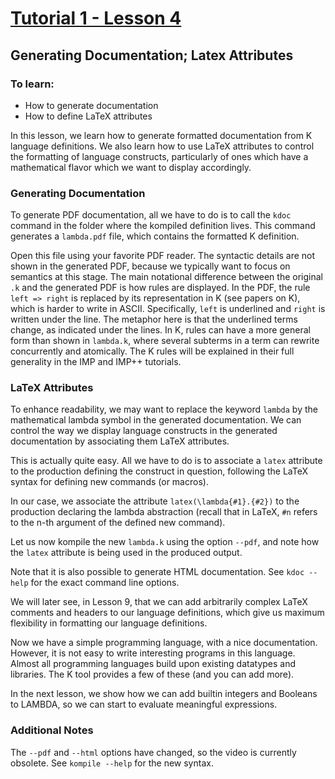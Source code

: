 # [Tutorial 1 - Lesson 4](http://youtu.be/ULXA4e_6-DY)
## Generating Documentation; Latex Attributes

### To learn:
* How to generate documentation
* How to define LaTeX attributes

In this lesson, we learn how to generate formatted documentation from K language definitions.  We also learn how to use LaTeX attributes to control the formatting of language constructs, particularly of ones which have a mathematical flavor which we want to display accordingly.


### Generating Documentation
To generate PDF documentation, all we have to do is to call the `kdoc` command in the folder where the kompiled definition lives.  This command generates a `lambda.pdf` file, which contains the formatted K definition.

Open this file using your favorite PDF reader.  The syntactic details are not shown in the generated PDF, because we typically want to focus on semantics at this stage.  The main notational difference between the original `.k` and the generated PDF is how rules are displayed.  In the PDF, the rule `left => right` is replaced by its representation in K (see papers on K), which is harder to write in ASCII.  Specifically, `left` is underlined and `right` is written under the line.  The metaphor here is that the underlined terms change, as indicated under the lines.  In K, rules can have a more general form than shown in `lambda.k`, where several subterms in a term can rewrite concurrently and
atomically.  The K rules will be explained in their full generality in the IMP and IMP++ tutorials.


### LaTeX Attributes
To enhance readability, we may want to replace the keyword `lambda` by the mathematical lambda symbol in the generated documentation.  We can control the way we display language constructs in the generated documentation by associating them LaTeX attributes.

This is actually quite easy.  All we have to do is to associate a `latex` attribute to the production defining the construct in question, following the LaTeX syntax for defining new commands (or macros).

In our case, we associate the attribute `latex(\lambda{#1}.{#2})` to the production declaring the lambda abstraction (recall that in LaTeX, `#n` refers to the n-th argument of the defined new command).

Let us now kompile the new `lambda.k` using the option `--pdf`, and note how the `latex` attribute is being used in the produced output.

Note that it is also possible to generate HTML documentation.  See `kdoc --help` for the exact command line options.

We will later see, in Lesson 9, that we can add arbitrarily complex LaTeX comments and headers to our language definitions, which give us maximum flexibility in formatting our language definitions.

Now we have a simple programming language, with a nice documentation.  However, it is not easy to write interesting programs in this language.  Almost all programming languages build upon existing datatypes and libraries.  The K tool provides a few of these (and you can add more).

In the next lesson, we show how we can add builtin integers and Booleans to LAMBDA, so we can start to evaluate meaningful expressions.


### Additional Notes
The `--pdf` and `--html` options have changed, so the video is currently obsolete.  See `kompile --help` for the new syntax.

